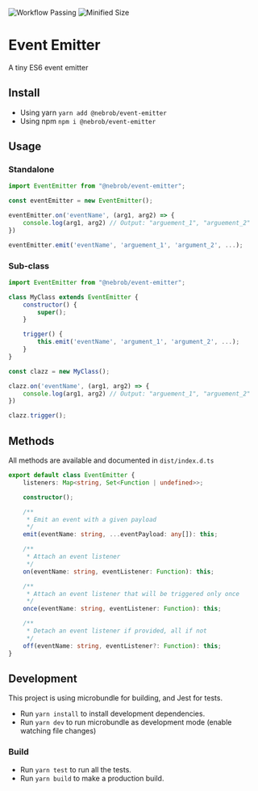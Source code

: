 ![Workflow Passing](https://github.com/nebrob/event-emitter/actions/workflows/npm-publish.yml/badge.svg?service=github)
![Minified Size](https://badgen.net/bundlephobia/minzip/@nebrob/event-emitter?service=github)

# Event Emitter

A tiny ES6 event emitter

## Install

* Using yarn `yarn add @nebrob/event-emitter`
* Using npm `npm i @nebrob/event-emitter`

## Usage

### Standalone

```javascript
import EventEmitter from "@nebrob/event-emitter";

const eventEmitter = new EventEmitter();

eventEmitter.on('eventName', (arg1, arg2) => {
    console.log(arg1, arg2) // Output: "arguement_1", "arguement_2"
})

eventEmitter.emit('eventName', 'arguement_1', 'argument_2', ...);
```

### Sub-class

```javascript
import EventEmitter from "@nebrob/event-emitter";

class MyClass extends EventEmitter {
    constructor() {
        super();
    }

    trigger() {
        this.emit('eventName', 'argument_1', 'argument_2', ...);
    }
}

const clazz = new MyClass();

clazz.on('eventName', (arg1, arg2) => {
    console.log(arg1, arg2) // Output: "arguement_1", "arguement_2"
})

clazz.trigger();
```

## Methods

All methods are available and documented in `dist/index.d.ts`

```typescript
export default class EventEmitter {
    listeners: Map<string, Set<Function | undefined>>;

    constructor();

    /**
     * Emit an event with a given payload
     */
    emit(eventName: string, ...eventPayload: any[]): this;

    /**
     * Attach an event listener
     */
    on(eventName: string, eventListener: Function): this;

    /**
     * Attach an event listener that will be triggered only once
     */
    once(eventName: string, eventListener: Function): this;

    /**
     * Detach an event listener if provided, all if not
     */
    off(eventName: string, eventListener?: Function): this;
}
```

## Development
This project is using microbundle for building, and Jest for tests.
* Run `yarn install` to install development dependencies. 
* Run `yarn dev` to run microbundle as development mode (enable watching file changes)

### Build
* Run `yarn test` to run all the tests.
* Run `yarn build` to make a production build.


